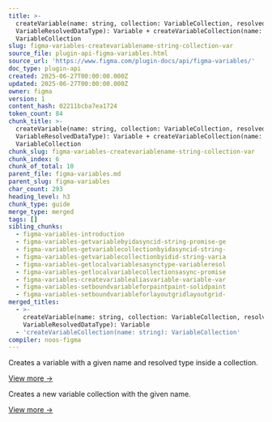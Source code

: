 ```yaml
---
title: >-
  createVariable(name: string, collection: VariableCollection, resolvedType:
  VariableResolvedDataType): Variable + createVariableCollection(name: string):
  VariableCollection
slug: figma-variables-createvariablename-string-collection-var
source_file: plugin-api-figma-variables.html
source_url: 'https://www.figma.com/plugin-docs/api/figma-variables/'
doc_type: plugin-api
created: 2025-06-27T00:00:00.000Z
updated: 2025-06-27T00:00:00.000Z
owner: figma
version: 1
content_hash: 02211bcba7ea1724
token_count: 84
chunk_title: >-
  createVariable(name: string, collection: VariableCollection, resolvedType:
  VariableResolvedDataType): Variable + createVariableCollection(name: string):
  VariableCollection
chunk_slug: figma-variables-createvariablename-string-collection-var
chunk_index: 6
chunk_of_total: 10
parent_file: figma-variables.md
parent_slug: figma-variables
char_count: 293
heading_level: h3
chunk_type: guide
merge_type: merged
tags: []
sibling_chunks:
  - figma-variables-introduction
  - figma-variables-getvariablebyidasyncid-string-promise-ge
  - figma-variables-getvariablecollectionbyidasyncid-string-
  - figma-variables-getvariablecollectionbyidid-string-varia
  - figma-variables-getlocalvariablesasynctype-variableresol
  - figma-variables-getlocalvariablecollectionsasync-promise
  - figma-variables-createvariablealiasvariable-variable-var
  - figma-variables-setboundvariableforpaintpaint-solidpaint
  - figma-variables-setboundvariableforlayoutgridlayoutgrid-
merged_titles:
  - >-
    createVariable(name: string, collection: VariableCollection, resolvedType:
    VariableResolvedDataType): Variable
  - 'createVariableCollection(name: string): VariableCollection'
compiler: noos-figma
---
```


Creates a variable with a given name and resolved type inside a collection.

[View more →](/plugin-docs/api/properties/figma-variables-createvariable/)

Creates a new variable collection with the given name.

[View more →](/plugin-docs/api/properties/figma-variables-createvariablecollection/)
